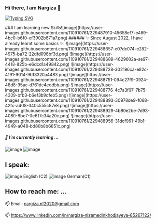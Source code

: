 ### Hi there, I am Nargiza  👋
<p>
<a href="https://git.io/typing-svg" rel="nofollow"><img src="https://camo.githubusercontent.com/044d6b812c3bf9fed429be689a2df08a33ccd87f184308d9b633d73e2d757ca1/68747470733a2f2f726561646d652d747970696e672d7376672e64656d6f6c61622e636f6d3f666f6e743d4974696d267765696768743d3730302673697a653d32352670617573653d3130303026636f6c6f723d3733353342442677696474683d343335266c696e65733d46756c6c2d537461636b2d5765626465762d53747564656e743b616c776179732b6c6561726e696e672b6e65772b7468696e6773213b70617373696f6e2b666f722b47616d652d446576656c6f706d656e74" alt="Typing SVG" data-canonical-src="https://readme-typing-svg.demolab.com?font=Itim&amp;weight=700&amp;size=25&amp;pause=1000&amp;color=7353BD&amp;width=435&amp;lines=Full-Stack-Webdev-Student, [ Digital Career Institute (DCI), ](https://digitalcareerinstitute.org/)+Germany." style="max-width: 100%;"></a>
  </p>
### I am learning new Skills![image](https://user-images.githubusercontent.com/110910761/229487910-45658ef7-e469-4bc0-b6f0-ef3902b871a7.png)
###### ✨ Since August 2022, I have already learnt some basics ✨: 
![image](https://user-images.githubusercontent.com/110910761/229488657-c07dc074-e282-4975-ba72-22dfd098bf3d.png)
![image](https://user-images.githubusercontent.com/110910761/229488689-4629002a-ae97-4418-825b-e6dcd1a49842.png)
![image](https://user-images.githubusercontent.com/110910761/229488728-302196ca-e82c-4191-9014-9b13320a4483.png)
![image](https://user-images.githubusercontent.com/110910761/229488751-094c27f9-0924-48d8-95ac-d761de4eddbb.png)
![image](https://user-images.githubusercontent.com/110910761/229488776-4c7a3f07-7b75-4309-bfb3-b6ef3b9dfeb5.png)
![image](https://user-images.githubusercontent.com/110910761/229488893-30978de9-f068-42fc-a408-040c555c87e8.png)
![image](https://user-images.githubusercontent.com/110910761/229488929-4b80e2be-7d93-4080-8be7-0e617c34a20c.png)
![image](https://user-images.githubusercontent.com/110910761/229488956-31dcf961-49b1-4949-a048-bd80b8b6851c.png)


##### 🌱 I’m currently learning ...

![image](https://user-images.githubusercontent.com/110910761/229489259-80064e68-0316-4e66-b971-9c1b471b17ca.png)
![image](https://user-images.githubusercontent.com/110910761/229489279-fdb2183b-21e3-45df-b32f-d7fc10bfe8ae.png)


## I speak: 

![image](https://user-images.githubusercontent.com/110910761/229488146-5fe01e6f-8aeb-4b6f-a37d-06bfc6a206e9.png) English (C2)
![image](https://user-images.githubusercontent.com/110910761/229488187-626d2d61-fd31-43b8-ba2b-9ce2a254d139.png) German(C1)

## How to reach me: ...
📫 Email: nargiza.nf2020@gmail.com

📫 https://www.linkedin.com/in/nargiza-nizamedinkhodjayeva-85267122/

<!--
**NargizaNar/NargizaNar** is a ✨ _special_ ✨ repository because its `README.md` (this file) appears on your GitHub profile.

Here are some ideas to get you started:

- 🔭 I’m currently working on ...
- 🌱 I’m currently learning ...
- 👯 I’m looking to collaborate on ...
- 🤔 I’m looking for help with ...
- 💬 Ask me about ...
- 📫 How to reach me: ...
- 😄 Pronouns: ...
- ⚡ Fun fact: ...
-->
